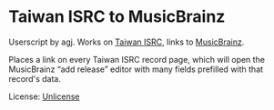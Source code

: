 # Taiwan ISRC to MusicBrainz

Userscript by agj. Works on [Taiwan ISRC](http://isrc.ncl.edu.tw/), links to [MusicBrainz](https://musicbrainz.org/).

Places a link on every Taiwan ISRC record page, which will open the MusicBrainz “add release” editor with many fields prefilled with that record's data.

License: [Unlicense](https://unlicense.org/)
